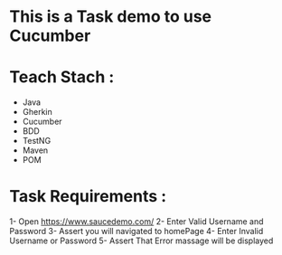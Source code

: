 # This is a Task demo to use Cucumber
# Teach Stach :
- Java
- Gherkin
- Cucumber
- BDD
- TestNG
- Maven
- POM
# Task Requirements :
1- Open https://www.saucedemo.com/
2- Enter Valid Username and Password
3- Assert you will navigated to homePage
4- Enter Invalid Username or Password 
5- Assert That Error massage will be displayed
